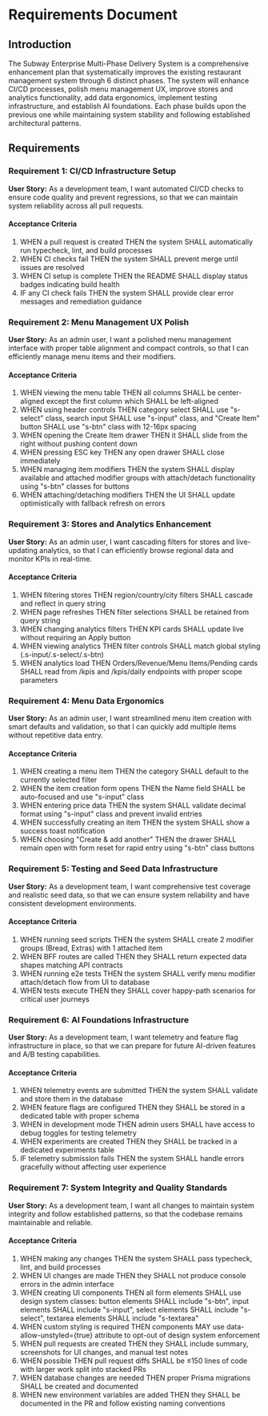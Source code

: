 # Requirements Document

## Introduction

The Subway Enterprise Multi-Phase Delivery System is a comprehensive enhancement plan that systematically improves the existing restaurant management system through 6 distinct phases. The system will enhance CI/CD processes, polish menu management UX, improve stores and analytics functionality, add data ergonomics, implement testing infrastructure, and establish AI foundations. Each phase builds upon the previous one while maintaining system stability and following established architectural patterns.

## Requirements

### Requirement 1: CI/CD Infrastructure Setup

**User Story:** As a development team, I want automated CI/CD checks to ensure code quality and prevent regressions, so that we can maintain system reliability across all pull requests.

#### Acceptance Criteria

1. WHEN a pull request is created THEN the system SHALL automatically run typecheck, lint, and build processes
2. WHEN CI checks fail THEN the system SHALL prevent merge until issues are resolved
3. WHEN CI setup is complete THEN the README SHALL display status badges indicating build health
4. IF any CI check fails THEN the system SHALL provide clear error messages and remediation guidance

### Requirement 2: Menu Management UX Polish

**User Story:** As an admin user, I want a polished menu management interface with proper table alignment and compact controls, so that I can efficiently manage menu items and their modifiers.

#### Acceptance Criteria

1. WHEN viewing the menu table THEN all columns SHALL be center-aligned except the first column which SHALL be left-aligned
2. WHEN using header controls THEN category select SHALL use "s-select" class, search input SHALL use "s-input" class, and "Create Item" button SHALL use "s-btn" class with 12-16px spacing
3. WHEN opening the Create Item drawer THEN it SHALL slide from the right without pushing content down
4. WHEN pressing ESC key THEN any open drawer SHALL close immediately
5. WHEN managing item modifiers THEN the system SHALL display available and attached modifier groups with attach/detach functionality using "s-btn" classes for buttons
6. WHEN attaching/detaching modifiers THEN the UI SHALL update optimistically with fallback refresh on errors

### Requirement 3: Stores and Analytics Enhancement

**User Story:** As an admin user, I want cascading filters for stores and live-updating analytics, so that I can efficiently browse regional data and monitor KPIs in real-time.

#### Acceptance Criteria

1. WHEN filtering stores THEN region/country/city filters SHALL cascade and reflect in query string
2. WHEN page refreshes THEN filter selections SHALL be retained from query string
3. WHEN changing analytics filters THEN KPI cards SHALL update live without requiring an Apply button
4. WHEN viewing analytics THEN filter controls SHALL match global styling (.s-input/.s-select/.s-btn)
5. WHEN analytics load THEN Orders/Revenue/Menu Items/Pending cards SHALL read from /kpis and /kpis/daily endpoints with proper scope parameters

### Requirement 4: Menu Data Ergonomics

**User Story:** As an admin user, I want streamlined menu item creation with smart defaults and validation, so that I can quickly add multiple items without repetitive data entry.

#### Acceptance Criteria

1. WHEN creating a menu item THEN the category SHALL default to the currently selected filter
2. WHEN the item creation form opens THEN the Name field SHALL be auto-focused and use "s-input" class
3. WHEN entering price data THEN the system SHALL validate decimal format using "s-input" class and prevent invalid entries
4. WHEN successfully creating an item THEN the system SHALL show a success toast notification
5. WHEN choosing "Create & add another" THEN the drawer SHALL remain open with form reset for rapid entry using "s-btn" class buttons

### Requirement 5: Testing and Seed Data Infrastructure

**User Story:** As a development team, I want comprehensive test coverage and realistic seed data, so that we can ensure system reliability and have consistent development environments.

#### Acceptance Criteria

1. WHEN running seed scripts THEN the system SHALL create 2 modifier groups (Bread, Extras) with 1 attached item
2. WHEN BFF routes are called THEN they SHALL return expected data shapes matching API contracts
3. WHEN running e2e tests THEN the system SHALL verify menu modifier attach/detach flow from UI to database
4. WHEN tests execute THEN they SHALL cover happy-path scenarios for critical user journeys

### Requirement 6: AI Foundations Infrastructure

**User Story:** As a development team, I want telemetry and feature flag infrastructure in place, so that we can prepare for future AI-driven features and A/B testing capabilities.

#### Acceptance Criteria

1. WHEN telemetry events are submitted THEN the system SHALL validate and store them in the database
2. WHEN feature flags are configured THEN they SHALL be stored in a dedicated table with proper schema
3. WHEN in development mode THEN admin users SHALL have access to debug toggles for testing telemetry
4. WHEN experiments are created THEN they SHALL be tracked in a dedicated experiments table
5. IF telemetry submission fails THEN the system SHALL handle errors gracefully without affecting user experience

### Requirement 7: System Integrity and Quality Standards

**User Story:** As a development team, I want all changes to maintain system integrity and follow established patterns, so that the codebase remains maintainable and reliable.

#### Acceptance Criteria

1. WHEN making any changes THEN the system SHALL pass typecheck, lint, and build processes
2. WHEN UI changes are made THEN they SHALL not produce console errors in the admin interface
3. WHEN creating UI components THEN all form elements SHALL use design system classes: button elements SHALL include "s-btn", input elements SHALL include "s-input", select elements SHALL include "s-select", textarea elements SHALL include "s-textarea"
4. WHEN custom styling is required THEN components MAY use data-allow-unstyled={true} attribute to opt-out of design system enforcement
5. WHEN pull requests are created THEN they SHALL include summary, screenshots for UI changes, and manual test notes
6. WHEN possible THEN pull request diffs SHALL be ≤150 lines of code with larger work split into stacked PRs
7. WHEN database changes are needed THEN proper Prisma migrations SHALL be created and documented
8. WHEN new environment variables are added THEN they SHALL be documented in the PR and follow existing naming conventions